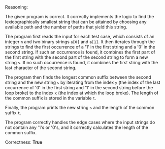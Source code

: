 Reasoning:

The given program is correct. It correctly implements the logic to find the lexicographically smallest string that can be attained by choosing any available path and the number of paths that yield this string.

The program first reads the input for each test case, which consists of an integer `n` and two binary strings `a[0]` and `a[1]`. It then iterates through the strings to find the first occurrence of a '1' in the first string and a '0' in the second string. If such an occurrence is found, it combines the first part of the first string with the second part of the second string to form a new string `s`. If no such occurrence is found, it combines the first string with the last character of the second string.

The program then finds the longest common suffix between the second string and the new string `s` by iterating from the index `y` (the index of the last occurrence of '0' in the first string and '1' in the second string before the loop broke) to the index `x` (the index at which the loop broke). The length of the common suffix is stored in the variable `t`.

Finally, the program prints the new string `s` and the length of the common suffix `t`.

The program correctly handles the edge cases where the input strings do not contain any '1's or '0's, and it correctly calculates the length of the common suffix.

Correctness: **True**